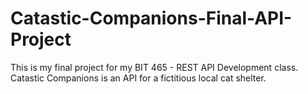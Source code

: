 # Catastic-Companions-Final-API-Project
This is my final project for my BIT 465 - REST API Development class. Catastic Companions is an API for a fictitious local cat shelter.
